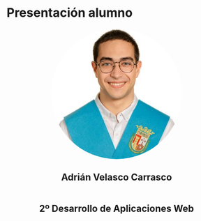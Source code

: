 # Presentación alumno

<div class="cabecera">
  <img src="./images/adrian.jpg" alt="JuveYell">
</div>
<div class="cabecera2">
  <h2>Adrián Velasco Carrasco</h2>
  <h2>2º Desarrollo de Aplicaciones Web</h2>
</div>

<style>
    .cabecera {
      display: flex;
      flex-direction: column; /* Cambiamos a columna para alinear imagen y texto verticalmente */
      align-items: center; /* Centra horizontalmente los elementos hijos */
    }

    .cabecera2 {
      display: flex;
      flex-direction: column; /* Alineamos el texto en columna */
      align-items: center; /* Centra horizontalmente el texto */
    }

    img {
      border-radius: 50%;
      width: 300px;
      aspect-ratio: 1 / 1;
      object-fit: cover;
    }
</style>



